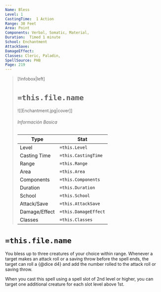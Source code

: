 ```yaml
---
Name: Bless
Level: 1
CastingTime:  1 Action 
Range: 30 Feet
Area: Point
Components: Verbal, Somatic, Material, 
Duration:  Timed 1 minute
School: Enchantment
AttackSave: 
DamageEffect: 
Classes: Cleric, Paladin, 
SpellSource: PHB
Page: 219
---
```


>[!infobox|left]
># `=this.file.name`
>![[Enchantment.jpg|cover]]
> ###### Información Basica
> Type |  Stat |
> ---|---|
> Level | `=this.Level` |
> Casting Time | `=this.CastingTime` |
> Range | `=this.Range` |
> Area | `=this.Area` |
> Components | `=this.Components` |
> Duration | `=this.Duration` |
> School | `=this.School` |
> Attack/Save | `=this.AttackSave` |
> Damage/Effect | `=this.DamageEffect` |
> Classes | `=this.Classes` |

# `=this.file.name`
You bless up to three creatures of your choice within range. Whenever a target makes an attack roll or a saving throw before the spell ends, the target can roll a {@dice d4} and add the number rolled to the attack roll or saving throw.



 


When you cast this spell using a spell slot of 2nd level or higher, you can target one additional creature for each slot level above 1st. 